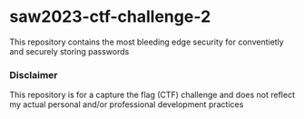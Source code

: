 # saw2023-ctf-challenge-2
This repository contains the most bleeding edge security for conventietly and securely storing passwords

### Disclaimer
This repository is for a capture the flag (CTF) challenge and does not reflect my actual personal and/or professional development practices
